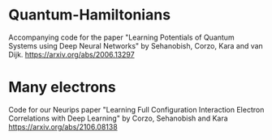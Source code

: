 # Quantum-Hamiltonians
Accompanying code for the paper "Learning Potentials of Quantum Systems using Deep Neural Networks" by Sehanobish, Corzo, Kara and van Dijk. https://arxiv.org/abs/2006.13297


# Many electrons

Code for our Neurips paper "Learning Full Configuration Interaction Electron Correlations with Deep Learning" by Corzo, Sehanobish and Kara 
https://arxiv.org/abs/2106.08138
